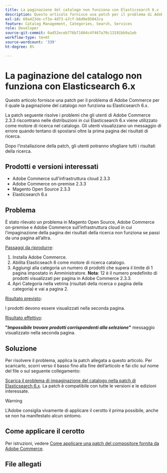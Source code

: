 ```yaml
---
title: La paginazione del catalogo non funziona con Elasticsearch 6.x
description: Questo articolo fornisce una patch per il problema di Adobe Commerce per il quale la paginazione del catalogo non funziona su Elasticsearch 6.x.
exl-id: 60a423de-cf3a-4d73-a7cf-b6d9e95042ca
feature: Catalog Management, Categories, Search, Services
role: Developer
source-git-commit: 0ad52eceb776b71604c4f467a70c13191bb9a1eb
workflow-type: tm+mt
source-wordcount: '339'
ht-degree: 0%

---
```


# La paginazione del catalogo non funziona con Elasticsearch 6.x

Questo articolo fornisce una patch per il problema di Adobe Commerce per il quale la paginazione del catalogo non funziona su Elasticsearch 6.x.

La patch seguente risolve i problemi che gli utenti di Adobe Commerce 2.3.3 riscontrano nelle distribuzioni in cui Elasticsearch 6.x viene utilizzato come motore di ricerca nel catalogo. Gli utenti visualizzano un messaggio di errore quando tentano di spostarsi oltre la prima pagina dei risultati di ricerca.

Dopo l’installazione della patch, gli utenti potranno sfogliare tutti i risultati della ricerca.

## Prodotti e versioni interessati

* Adobe Commerce sull’infrastruttura cloud 2.3.3
* Adobe Commerce on-premise 2.3.3
* Magento Open Source 2.3.3
* Elasticsearch 6.x

## Problema

È stato rilevato un problema in Magento Open Source, Adobe Commerce on-premise e Adobe Commerce sull’infrastruttura cloud in cui l’impaginazione della pagina dei risultati della ricerca non funziona se passi da una pagina all’altra.

<u>Passaggi da riprodurre</u>:

1. Installa Adobe Commerce.
1. Abilita Elasticseach 6 come motore di ricerca catalogo.
1. Aggiungi alla categoria un numero di prodotti che supera il limite di 1 pagina impostato in Amministratore. **Nota**: 12 è il numero predefinito di prodotti visualizzati per pagina in Adobe Commerce 2.3.3.
1. Apri Categoria nella vetrina (risultati della ricerca o pagina della categoria) e vai a pagina 2.

<u>Risultato previsto</u>:

I prodotti devono essere visualizzati nella seconda pagina.

<u>Risultato effettivo</u>:

**&quot;***Impossibile trovare prodotti corrispondenti alla selezione***&quot;** messaggio visualizzato nella seconda pagina.

## Soluzione

Per risolvere il problema, applica la patch allegata a questo articolo. Per scaricarlo, scorri verso il basso fino alla fine dell’articolo e fai clic sul nome del file o sul seguente collegamento:

[Scarica il problema di impaginazione del catalogo nella patch di Elasticsearch 6.x](assets/Catalog_pagination_issue_on_Elasticsearch_6_composer-2019-10-11-08-07-41.patch.zip). La patch è compatibile con tutte le versioni e le edizioni interessate.

>[!WARNING]
>
>L’Adobe consiglia vivamente di applicare il cerotto il prima possibile, anche se non ha manifestato alcun sintomo.

## Come applicare il cerotto

Per istruzioni, vedere [Come applicare una patch del compositore fornita da Adobe Commerce](/help/how-to/general/how-to-apply-a-composer-patch-provided-by-magento.md).

## File allegati
